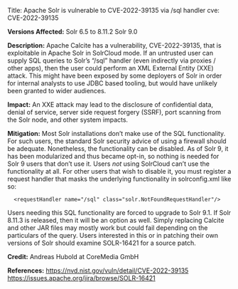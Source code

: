 Title: Apache Solr is vulnerable to CVE-2022-39135 via /sql handler
cve: CVE-2022-39135

**Versions Affected:**
Solr 6.5 to 8.11.2
Solr 9.0

**Description:**
Apache Calcite has a vulnerability, CVE-2022-39135, that is exploitable in Apache Solr in SolrCloud mode.  If an untrusted user can supply SQL queries to Solr’s “/sql” handler (even indirectly via proxies / other apps), then the user could perform an XML External Entity (XXE) attack.  This might have been exposed by some deployers of Solr in order for internal analysts to use JDBC based tooling, but would have unlikely been granted to wider audiences.

**Impact:**
An XXE attack may lead to the disclosure of confidential data, denial of service, server side request forgery (SSRF), port scanning from the Solr node, and other system impacts.

**Mitigation:**
Most Solr installations don’t make use of the SQL functionality.  For such users, the standard Solr security advice of using a firewall should be adequate.  Nonetheless, the functionality can be disabled.  As of Solr 9, it has been modularized and thus became opt-in, so nothing is needed for Solr 9 users that don’t use it.  Users *not* using SolrCloud can’t use the functionality at all.  For other users that wish to disable it, you must register a request handler that masks the underlying functionality in solrconfig.xml like so:
```
  <requestHandler name="/sql" class="solr.NotFoundRequestHandler"/>
```
Users needing this SQL functionality are forced to upgrade to Solr 9.1.  If Solr 8.11.3 is released, then it will be an option as well.  Simply replacing Calcite and other JAR files may mostly work but could fail depending on the particulars of the query.  Users interested in this or in patching their own versions of Solr should examine SOLR-16421 for a source patch.

**Credit:**
Andreas Hubold at CoreMedia GmbH

**References:**
https://nvd.nist.gov/vuln/detail/CVE-2022-39135
https://issues.apache.org/jira/browse/SOLR-16421